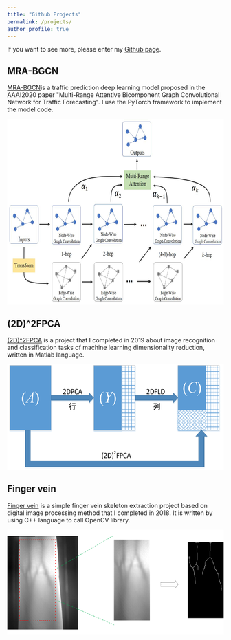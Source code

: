 ```yaml
---
title: "Github Projects"
permalink: /projects/
author_profile: true
---
```


If you want to see more, please enter my [Github page](https://github.com/j1o2h3n).

<!-- 
## DDSTGCN
[DDSTGCN](https://github.com/j1o2h3n/DDSTGCN) is a deep learning model for traffic prediction proposed by me in 2020. The model has achieved state-of-the-art on six real-world public traffic datasets.
<div align=center><img width="661" height="362" src="../images/DDSTGCN.png"/></div>
-->


## MRA-BGCN
[MRA-BGCN](https://github.com/j1o2h3n/MRA-BGCN)is a traffic prediction deep learning model proposed in the AAAI2020 paper "Multi-Range Attentive Bicomponent Graph Convolutional Network for Traffic Forecasting". I use the PyTorch framework to implement the model code.

<div align=center><img width="726" height="431" src="../images/MRA-BGCN.jpg"/></div>

## (2D)^2FPCA
[(2D)^2FPCA](https://github.com/j1o2h3n/2D2FPCA) is a project that I completed in 2019 about image recognition and classification tasks of machine learning dimensionality reduction, written in Matlab language.

<div align=center><img width="558" height="245" src="../images/(2D)2FPCA.png"/></div>


## Finger vein
[Finger vein](https://github.com/j1o2h3n/Finger_vein) is a simple finger vein skeleton extraction project based on digital image processing method that I completed in 2018. It is written by using C++ language to call OpenCV library.

<div align=center><img width="768" height="243" src="../images/Overview.png"/></div>
